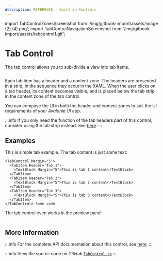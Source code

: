 ```yaml
---
description: REFERENCE - Built-in Controls
---
```


import TabControlZonesScreenshot from '/img/gitbook-import/assets/image (2) (4).png';
import TabControlNavigationScreenshot from '/img/gitbook-import/assets/tabcontrol1.gif';

# Tab Control

The tab control allows you to sub-divide a view into tab items.&#x20;

<img src={TabControlZonesScreenshot} alt="" />

Each tab item has a header and a content zone. The headers are presented in a strip, in the sequence they occur in the XAML. When the user clicks on a tab header, its content becomes visible, and is placed below the tab strip in the content zone of the tab control.

You can compose the UI in both the header and content zones to suit the UI requirements of your _Avalonia UI_ app.&#x20;

:::info
If you only need the function of the tab headers part of this control, consider using the tab strip instead. See [here](tabstrip.md).
:::

## Examples

This is simple tab example. The tab content is just some text: &#x20;

```markup
<TabControl Margin="5">
  <TabItem Header="Tab 1">
    <TextBlock Margin="5">This is tab 1 content</TextBlock>
  </TabItem>
  <TabItem Header="Tab 2">
    <TextBlock Margin="5">This is tab 2 content</TextBlock>
  </TabItem>
  <TabItem Header="Tab 3">
    <TextBlock Margin="5">This is tab 3 content</TextBlock>
  </TabItem>
</TabControl> Some code
```

The tab control even works in the preview pane!

<img src={TabControlNavigationScreenshot} alt="" />

## More Information

:::info
For the complete API documentation about this control, see [here](http://reference.avaloniaui.net/api/Avalonia.Controls/TabControl/).
:::

:::info
View the source code on _GitHub_ [`TabControl.cs`](https://github.com/AvaloniaUI/Avalonia/blob/master/src/Avalonia.Controls/TabControl.cs)
:::
